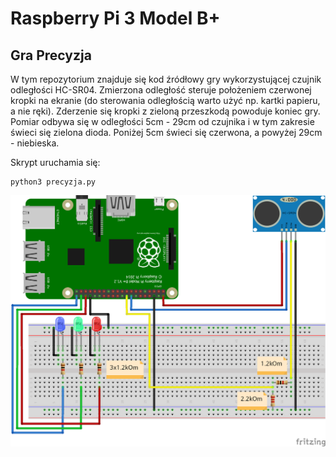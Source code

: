 Raspberry Pi 3 Model B+
=======================

Gra Precyzja
------------

W tym repozytorium znajduje się kod źródłowy gry wykorzystującej czujnik
odległości HC-SR04. Zmierzona odległość steruje położeniem czerwonej kropki na
ekranie (do sterowania odległością warto użyć np. kartki papieru, a nie ręki).
Zderzenie się kropki z zieloną przeszkodą powoduje koniec gry. Pomiar odbywa
się w odległości 5cm - 29cm od czujnika i w tym zakresie świeci się zielona
dioda. Poniżej 5cm świeci się czerwona, a powyżej 29cm - niebieska.

Skrypt uruchamia się:

    python3 precyzja.py

![schemat podłączenia układu do Raspberry Pi](/schemat.png "Schemat")
